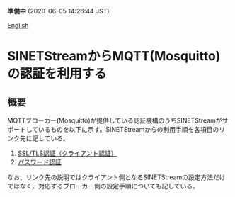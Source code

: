 **準備中** (2020-06-05 14:26:44 JST)

<!--
Copyright (C) 2019 National Institute of Informatics

Licensed to the Apache Software Foundation (ASF) under one
or more contributor license agreements.  See the NOTICE file
distributed with this work for additional information
regarding copyright ownership.  The ASF licenses this file
to you under the Apache License, Version 2.0 (the
"License"); you may not use this file except in compliance
with the License.  You may obtain a copy of the License at

  http://www.apache.org/licenses/LICENSE-2.0

Unless required by applicable law or agreed to in writing,
software distributed under the License is distributed on an
"AS IS" BASIS, WITHOUT WARRANTIES OR CONDITIONS OF ANY
KIND, either express or implied.  See the License for the
specific language governing permissions and limitations
under the License.
-->

[English](mqtt-authentication.en.md)

# SINETStreamからMQTT(Mosquitto)の認証を利用する

## 概要

MQTTブローカー(Mosquitto)が提供している認証機構のうちSINETStreamがサポートしているものを以下に示す。SINETStreamからの利用手順を各項目のリンク先に記している。

1. [SSL/TLS認証（クライアント認証）](mqtt-authentication-ssl.md)
1. [パスワード認証](mqtt-authentication-password.md)

なお、リンク先の説明ではクライアント側となるSINETStreamの設定方法だけではなく、対応するブローカー側の設定手順についても記している。
